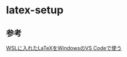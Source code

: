 # latex-setup

## 参考
[WSLに入れたLaTeXをWindowsのVS Codeで使う](https://motchy99.blog.fc2.com/blog-entry-121.html)
